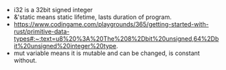 - i32 is a 32bit signed integer
- &'static means static lifetime, lasts duration of program.
- https://www.codingame.com/playgrounds/365/getting-started-with-rust/primitive-data-types#:~:text=u8%20%3A%20The%208%2Dbit%20unsigned,64%2Dbit%20unsigned%20integer%20type.
- mut variable means it is mutable and can be changed, is constant without.